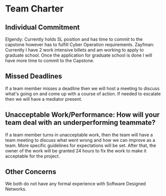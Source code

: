 # Team Charter
##
## Individual Commitment
Elgendy: Currently holds SL position and has time to commit to the capstone however has to fulfill Cyber Operation requirements.
Zayfman: Currently I have 2 work intensive billets and am working to apply to graduate school. Once the application for graduate school is done I will have more time to commit to the Capstone.
## Missed Deadlines
If a team member misses a deadline then we will host a meeting to discuss what's going on and come up with a course of action. If needed to escalate then we will have a mediator present.
## Unacceptable Work/Performance: How will your team deal with an underperforming teammate?
If a team member turns in unacceptable work, then the team will have a team meeting to discuss what went wrong and how we can improve as a team. More specific guidelines for expectations will be set. After that, the owner of the work will be granted 24 hours to fix the work to make it acceptable for the project.
## Other Concerns
We both do not have any formal experience with Software Designed Networks.